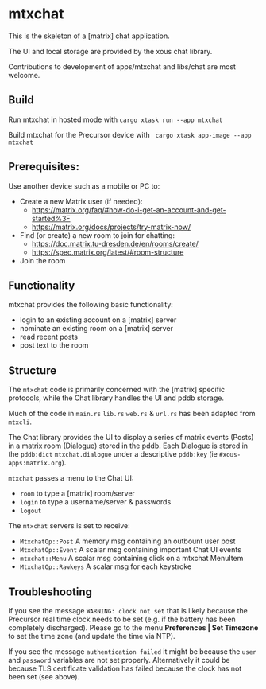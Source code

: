 # mtxchat

This is the skeleton of a [matrix] chat application.

The UI and local storage are provided by the xous chat library.

Contributions to development of apps/mtxchat and libs/chat are most welcome.


## Build

Run mtxchat in hosted mode with ```cargo xtask run --app mtxchat ```

Build mtxchat for the Precursor device with ``` cargo xtask app-image --app mtxchat```


## Prerequisites:

Use another device such as a mobile or PC to:

* Create a new Matrix user (if needed):
  * https://matrix.org/faq/#how-do-i-get-an-account-and-get-started%3F
  * https://matrix.org/docs/projects/try-matrix-now/
* Find (or create) a new room to join for chatting:
  * https://doc.matrix.tu-dresden.de/en/rooms/create/
  * https://spec.matrix.org/latest/#room-structure
* Join the room


## Functionality

mtxchat provides the following basic functionality:
* login to an existing account on a [matrix] server
* nominate an existing room on a [matrix] server
* read recent posts
* post text to the room


## Structure

The `mtxchat` code is primarily concerned with the [matrix] specific protocols, while the Chat library handles the UI and pddb storage.

Much of the code in `main.rs` `lib.rs` `web.rs` & `url.rs` has been adapted from `mtxcli`.

The Chat library provides the UI to display a series of matrix events (Posts) in a matrix room (Dialogue) stored in the pddb. Each Dialogue is stored in the `pddb:dict` `mtxchat.dialogue` under a descriptive `pddb:key` (ie `#xous-apps:matrix.org`).

`mtxchat` passes a menu to the Chat UI:
* `room` to type a [matrix] room/server
* `login` to type a username/server & passwords
* `logout`

The `mtxchat` servers is set to receive:
* `MtxchatOp::Post` A memory msg containing an outbount user post
* `MtxchatOp::Event` A scalar msg containing important Chat UI events
* `mtxchat::Menu` A scalar msg containing click on a mtxchat MenuItem
* `MtxchatOp::Rawkeys` A scalar msg for each keystroke  


## Troubleshooting

If you see the message `WARNING: clock not set` that is likely because the Precursor real time clock needs to be set (e.g. if the battery has been completely discharged). Please go to the menu **Preferences | Set Timezone** to set the time zone (and update the time via NTP).

If you see the message `authentication failed` it might be because the `user` and `password` variables are not set properly.
Alternatively it could be because TLS certificate validation
has failed because the clock has not been set (see above).
